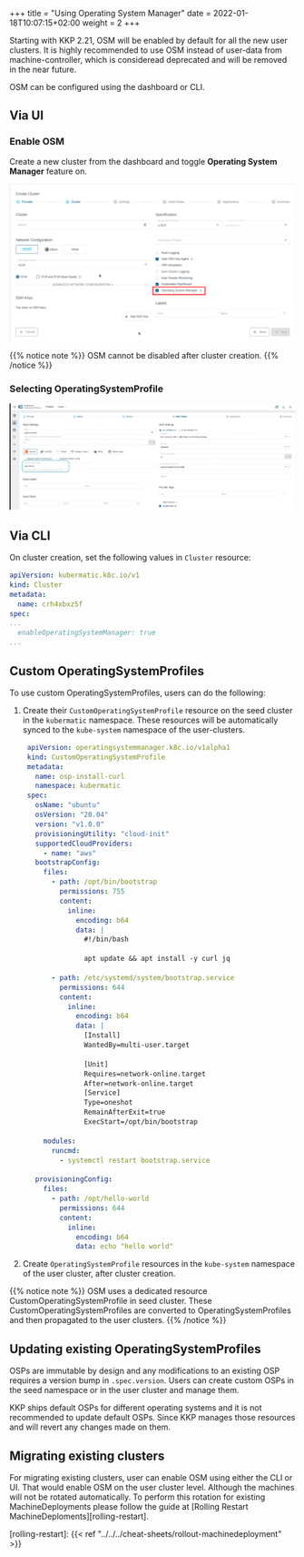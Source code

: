 +++
title = "Using Operating System Manager"
date = 2022-01-18T10:07:15+02:00
weight = 2
+++

Starting with KKP 2.21, OSM will be enabled by default for all the new user clusters. It is highly recommended to use OSM instead of user-data from machine-controller, which is consideread deprecated and will be removed in the near future.

OSM can be configured using the dashboard or CLI.

## Via UI

### Enable OSM

Create a new cluster from the dashboard and toggle **Operating System Manager** feature on.

![Enable OSM during cluster creation](osm-dashboard.png?classes=shadow,border "Enable OSM during cluster creation")

{{% notice note %}}
OSM cannot be disabled after cluster creation.
{{% /notice %}}

### Selecting OperatingSystemProfile

![Select OperatingSystemProfile](osm-select.png?classes=shadow,border "Select OperatingSystemProfile")

## Via CLI

On cluster creation, set the following values in `Cluster` resource:

```yaml
apiVersion: kubermatic.k8c.io/v1
kind: Cluster
metadata:
  name: crh4xbxz5f
spec:
...
  enableOperatingSystemManager: true
...
```

## Custom OperatingSystemProfiles

To use custom OperatingSystemProfiles, users can do the following:

1. Create their `CustomOperatingSystemProfile` resource on the seed cluster in the `kubermatic` namespace. These resources will be automatically synced to the `kube-system` namespace of the user-clusters.

   ```yaml
    apiVersion: operatingsystemmanager.k8c.io/v1alpha1
    kind: CustomOperatingSystemProfile
    metadata:
      name: osp-install-curl
      namespace: kubermatic
    spec:
      osName: "ubuntu"
      osVersion: "20.04"
      version: "v1.0.0"
      provisioningUtility: "cloud-init"
      supportedCloudProviders:
        - name: "aws"
      bootstrapConfig:
        files:
          - path: /opt/bin/bootstrap
            permissions: 755
            content:
              inline:
                encoding: b64
                data: |
                  #!/bin/bash

                  apt update && apt install -y curl jq

          - path: /etc/systemd/system/bootstrap.service
            permissions: 644
            content:
              inline:
                encoding: b64
                data: |
                  [Install]
                  WantedBy=multi-user.target

                  [Unit]
                  Requires=network-online.target
                  After=network-online.target
                  [Service]
                  Type=oneshot
                  RemainAfterExit=true
                  ExecStart=/opt/bin/bootstrap

        modules:
          runcmd:
            - systemctl restart bootstrap.service

      provisioningConfig:
        files:
          - path: /opt/hello-world
            permissions: 644
            content:
              inline:
                encoding: b64
                data: echo "hello world"
   ```

1. Create `OperatingSystemProfile` resources in the `kube-system` namespace of the user cluster, after cluster creation.

{{% notice note %}}
OSM uses a dedicated resource CustomOperatingSystemProfile in seed cluster. These CustomOperatingSystemProfiles are converted to OperatingSystemProfiles and then propagated to the user clusters.
{{% /notice %}}

## Updating existing OperatingSystemProfiles

OSPs are immutable by design and any modifications to an existing OSP requires a version bump in `.spec.version`. Users can create custom OSPs in the seed namespace or in the user cluster and manage them.

KKP ships default OSPs for different operating systems and it is not recommended to update default OSPs. Since KKP manages those resources and will revert any changes made on them.

## Migrating existing clusters

For migrating existing clusters, user can enable OSM using either the CLI or UI. That would enable OSM on the user cluster level. Although the machines will not be rotated automatically. To perform this rotation for existing MachineDeployments please follow the guide at [Rolling Restart MachineDeploments][rolling-restart].

[rolling-restart]: {{< ref "../../../cheat-sheets/rollout-machinedeployment" >}}

